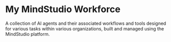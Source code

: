 # My MindStudio Workforce
A collection of AI agents and their associated workflows and tools designed for various tasks within various organizations, built and managed using the MindStudio platform.
